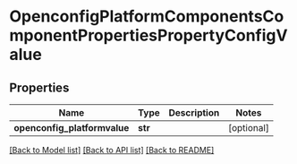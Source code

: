 # OpenconfigPlatformComponentsComponentPropertiesPropertyConfigValue

## Properties
Name | Type | Description | Notes
------------ | ------------- | ------------- | -------------
**openconfig_platformvalue** | **str** |  | [optional] 

[[Back to Model list]](../README.md#documentation-for-models) [[Back to API list]](../README.md#documentation-for-api-endpoints) [[Back to README]](../README.md)


